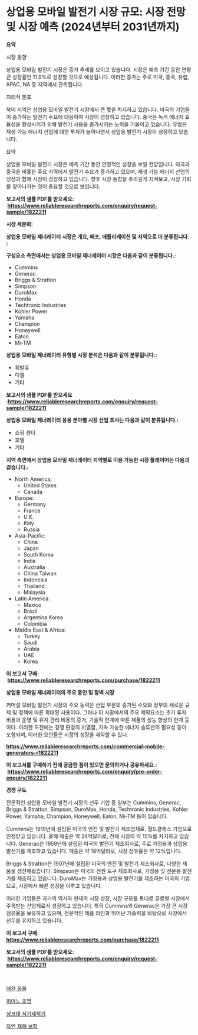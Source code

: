 <p><h1>상업용 모바일 발전기 시장 규모: 시장 전망 및 시장 예측 (2024년부터 2031년까지)</h1></p><p><strong>요약</strong></p>
<p><p>시장 동향</p><p>상업용 모바일 발전기 시장은 증가 추세를 보이고 있습니다. 시장은 예측 기간 동안 연평균 성장률인 11.9%로 성장할 것으로 예상됩니다. 이러한 증가는 주로 미국, 중국, 유럽, APAC, NA 등 지역에서 관측됩니다.</p><p>지리적 분포</p><p>북미 지역은 상업용 모바일 발전기 시장에서 큰 몫을 차지하고 있습니다. 미국의 기업들이 증가하는 발전기 수요에 대응하여 시장이 성장하고 있습니다. 중국은 녹색 에너지 효율성을 향상시키기 위해 발전기 사용을 증가시키는 노력을 기울이고 있습니다. 유럽은 재생 가능 에너지 산업에 대한 투자가 늘어나면서 상업용 발전기 시장이 성장하고 있습니다.</p><p>요약</p><p>상업용 모바일 발전기 시장은 예측 기간 동안 안정적인 성장을 보일 전망입니다. 미국과 중국을 비롯한 주요 지역에서 발전기 수요가 증가하고 있으며, 재생 가능 에너지 산업의 성장과 함께 시장이 성장하고 있습니다. 향후 시장 동향을 주의깊게 지켜보고, 시장 기회를 찾아나가는 것이 중요할 것으로 보입니다.</p></p>
<p><strong>보고서의 샘플 PDF를 받으세요: &nbsp;<a href="https://www.reliableresearchreports.com/enquiry/request-sample/1822211">https://www.reliableresearchreports.com/enquiry/request-sample/1822211</a></strong></p>
<p><strong>시장 세분화:</strong></p>
<p><strong> 상업용 모바일 제너레이터 시장은 개요, 배포, 애플리케이션 및 지역으로 더 분류됩니다. :</strong></p>
<p><strong>구성요소 측면에서는 상업용 모바일 제너레이터 시장은 다음과 같이 분류됩니다.:</strong></p>
<p><ul><li>Cummins</li><li>Generac</li><li>Briggs & Stratton</li><li>Simpson</li><li>DuroMax</li><li>Honda</li><li>Techtronic Industries</li><li>Kohler Power</li><li>Yamaha</li><li>Champion</li><li>Honeywell</li><li>Eaton</li><li>Mi-TM</li></ul></p>
<p><strong> 상업용 모바일 제너레이터 유형별 시장 분석은 다음과 같이 분류됩니다.:</strong></p>
<p><ul><li>휘발유</li><li>디젤</li><li>기타</li></ul></p>
<p><strong>보고서의 샘플 PDF를 받으세요 :<a href="https://www.reliableresearchreports.com/enquiry/request-sample/1822211">https://www.reliableresearchreports.com/enquiry/request-sample/1822211</a></strong></p>
<p><strong> 상업용 모바일 제너레이터 응용 분야별 시장 산업 조사는 다음과 같이 분류됩니다.:</strong></p>
<p><ul><li>쇼핑 센터</li><li>호텔</li><li>기타</li></ul></p>
<p><strong>지역 측면에서 상업용 모바일 제너레이터 지역별로 이용 가능한 시장 플레이어는 다음과 같습니다.:</strong></p>
<p><ul>
    <li>
        North America:
        <ul>
            <li>United States</li>
            <li>Canada</li>
        </ul>
    </li>
    <li>
        Europe:
        <ul>
            <li>Germany</li>
            <li>France</li>
            <li>U.K.</li>
            <li>Italy</li>
            <li>Russia</li>
        </ul>
    </li>
    <li>
        Asia-Pacific:
        <ul>
            <li>China</li>
            <li>Japan</li>
            <li>South Korea</li>
            <li>India</li>
            <li>Australia</li>
            <li>China Taiwan</li>
            <li>Indonesia</li>
            <li>Thailand</li>
            <li>Malaysia</li>
        </ul>
    </li>
    <li>
        Latin America:
        <ul>
            <li>Mexico</li>
            <li>Brazil</li>
            <li>Argentina Korea</li>
            <li>Colombia</li>
        </ul>
    </li>
    <li>
        Middle East & Africa:
        <ul>
            <li>Turkey</li>
            <li>Saudi</li>
            <li>Arabia</li>
            <li>UAE</li>
            <li>Korea</li>
        </ul>
    </li>
    </ul></p>
<p><strong>이 보고서 구매: &nbsp;<a href="https://www.reliableresearchreports.com/purchase/1822211">https://www.reliableresearchreports.com/purchase/1822211</a></strong></p>
<p><strong>상업용 모바일 제너레이터의 주요 동인 및 장벽 시장</strong></p>
<p><p>커머셜 모바일 발전기 시장의 주요 동력은 산업 부문의 증가된 수요와 정부의 새로운 규제 및 정책에 따른 확대된 사용이다. 그러나 이 시장에서의 주요 제약요소는 초기 투자 비용과 운영 및 유지 관리 비용의 증가, 기술적 한계에 따른 제품의 성능 향상의 한계 등이다. 이러한 도전에는 경쟁 환경의 치열함, 지속 가능한 에너지 솔루션의 필요성 등이 포함되며, 이러한 요인들은 시장의 성장을 제약할 수 있다.</p></p>
<p><strong><a href="https://www.reliableresearchreports.com/commercial-mobile-generators-r1822211">https://www.reliableresearchreports.com/commercial-mobile-generators-r1822211</a></strong></p>
<p><strong>이 보고서를 구매하기 전에 궁금한 점이 있으면 문의하거나 공유하세요.: &nbsp;<a href="https://www.reliableresearchreports.com/enquiry/pre-order-enquiry/1822211">https://www.reliableresearchreports.com/enquiry/pre-order-enquiry/1822211</a></strong></p>
<p><strong>경쟁 구도</strong></p>
<p><p>전문적인 상업용 모바일 발전기 시장의 선두 기업 중 일부는 Cummins, Generac, Briggs & Stratton, Simpson, DuroMax, Honda, Techtronic Industries, Kohler Power, Yamaha, Champion, Honeywell, Eaton, Mi-TM 등이 있습니다.</p><p>Cummins는 1919년에 설립된 미국의 엔진 및 발전기 제조업체로, 월드클래스 기업으로 인정받고 있습니다. 올해 매출은 약 24억달러로, 전체 시장의 약 15%를 차지하고 있습니다. Generac은 1959년에 설립된 미국의 발전기 제조회사로, 주로 가정용과 상업용 발전기를 제조하고 있습니다. 매출은 약 18억달러로, 시장 점유율은 약 12%입니다.</p><p>Briggs & Stratton은 1907년에 설립된 미국의 엔진 및 발전기 제조회사로, 다양한 제품을 생산해왔습니다. Simpson은 미국의 전원 도구 제조회사로, 가정용 및 전문용 발전기를 제조하고 있습니다. DuroMax는 가정용과 상업용 발전기를 제조하는 미국의 기업으로, 시장에서 빠른 성장을 이루고 있습니다.</p><p>이러한 기업들은 과거의 역사와 현재의 시장 성장, 시장 규모를 토대로 글로벌 시장에서 주목받는 산업체로서 성장하고 있습니다. 특히 Cummins와 Generac은 가장 큰 시장 점유율을 보유하고 있으며, 전문적인 제품 라인과 뛰어난 기술력을 바탕으로 시장에서 선두를 유지하고 있습니다.</p></p>
<p><strong>이 보고서 구매: &nbsp; <a href="https://www.reliableresearchreports.com/purchase/1822211">https://www.reliableresearchreports.com/purchase/1822211</a></strong></p>
<p><strong>보고서의 샘플 PDF를 받으세요: &nbsp;<a href="https://www.reliableresearchreports.com/enquiry/request-sample/1822211">https://www.reliableresearchreports.com/enquiry/request-sample/1822211</a></strong><strong></strong></p>
<p>&nbsp;</p>
<p><p><a href="https://medium.com/@autumnberge/petg-%EC%8B%9C%EC%9E%A5-%EB%8F%99%ED%96%A5-%EC%98%88%EC%B8%A1-%EB%B0%8F-%EA%B2%BD%EC%9F%81-%EB%B6%84%EC%84%9D-2031%EB%85%84%EA%B9%8C%EC%A7%80-e28ed4500ea2">애완 동물</a></p><p><a href="https://github.com/darrellockm3ytan895656/Market-Research-Report-List-1/blob/main/494044630253.md">피아노 조명</a></p><p><a href="https://github.com/Penelolack456456/Market-Research-Report-List-1/blob/main/652172930252.md">싱크대 식기세척기</a></p><p><a href="https://medium.com/@goonfghyt6587/%EC%9E%90%EC%97%B0-%EC%9E%AC%ED%95%B4-%EB%B3%B4%ED%97%98-%EC%8B%9C%EC%9E%A5%EC%9D%80-%EC%8B%9C%EC%9E%A5-%EC%A0%90%EC%9C%A0%EC%9C%A8-%EC%8B%9C%EC%9E%A5-%ED%8A%B8%EB%A0%8C%EB%93%9C-%EB%B0%8F-%EC%8B%9C%EC%9E%A5-%EC%84%B1%EC%9E%A5%EC%97%90-%EB%8C%80%ED%95%9C-%EC%A0%95%EB%B3%B4%EB%A5%BC-%EC%A0%9C%EA%B3%B5%ED%95%A9%EB%8B%88%EB%8B%A4-8956f4cc51a5">자연 재해 보험</a></p></p>